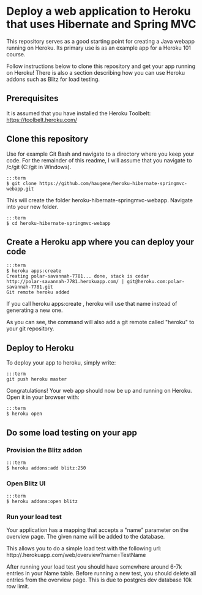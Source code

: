 # Deploy a web application to Heroku that uses Hibernate and Spring MVC

This repository serves as a good starting point for creating a Java webapp running on Heroku.
Its primary use is as an example app for a Heroku 101 course.

Follow instructions below to clone this repository and get your app running on Heroku!
There is also a section describing how you can use Heroku addons such as Blitz for load testing.

## Prerequisites

It is assumed that you have installed the Heroku Toolbelt: https://toolbelt.heroku.com/

## Clone this repository

Use for example Git Bash and navigate to a directory where you keep your code.
For the remainder of this readme, I will assume that you navigate to /c/git (C:/git in Windows).

    :::term
    $ git clone https://github.com/haugene/heroku-hibernate-springmvc-webapp.git
	
This will create the folder heroku-hibernate-springmvc-webapp.
Navigate into your new folder.

	:::term
    $ cd heroku-hibernate-springmvc-webapp

## Create a Heroku app where you can deploy your code

    :::term
    $ heroku apps:create
    Creating polar-savannah-7781... done, stack is cedar
    http://polar-savannah-7781.herokuapp.com/ | git@heroku.com:polar-savannah-7781.git
    Git remote heroku added

If you call heroku apps:create <application-name>, heroku will use that name instead of generating a new one.

As you can see, the command will also add a git remote called "heroku" to your git repository.

## Deploy to Heroku

To deploy your app to heroku, simply write:

    :::term
    git push heroku master

Congratulations! Your web app should now be up and running on Heroku. Open it in your browser with:

    :::term  
    $ heroku open
	
## Do some load testing on your app

### Provision the Blitz addon
	
	:::term
    $ heroku addons:add blitz:250
	
### Open Blitz UI
	
	:::term
    $ heroku addons:open blitz
	
### Run your load test
	
Your application has a mapping that accepts a "name" parameter on the overview page.
The given name will be added to the database.

This allows you to do a simple load test with the following url:
http://<your-app-name>.herokuapp.com/web/overview?name=TestName

After running your load test you should have somewhere around 6-7k entries in your Name table.
Before running a new test, you should delete all entries from the overview page. This is due to postgres dev database 10k row limit.
